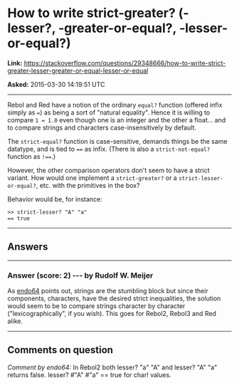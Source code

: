 # How to write strict-greater? (-lesser?, -greater-or-equal?, -lesser-or-equal?)

**Link:**
<https://stackoverflow.com/questions/29348666/how-to-write-strict-greater-lesser-greater-or-equal-lesser-or-equal>

**Asked:** 2015-03-30 14:19:51 UTC

------------------------------------------------------------------------

Rebol and Red have a notion of the ordinary `equal?` function (offered
infix simply as `=`) as being a sort of \"natural equality\". Hence it
is willing to compare `1 = 1.0` even though one is an integer and the
other a float\... and to compare strings and characters
case-insensitively by default.

The `strict-equal?` function is case-sensitive, demands things be the
same datatype, and is tied to `==` as infix. (There is also a
`strict-not-equal?` function as `!==`.)

However, the other comparison operators don\'t seem to have a strict
variant. How would one implement a `strict-greater?` or a
`strict-lesser-or-equal?`, etc. with the primitives in the box?

Behavior would be, for instance:

    >> strict-lesser? "A" "a"
    == true

------------------------------------------------------------------------

## Answers

------------------------------------------------------------------------

### Answer (score: 2) --- by Rudolf W. Meijer

As [endo64](https://stackoverflow.com/users/333153/endo64) points out,
strings are the stumbling block but since their components, characters,
have the desired strict inequalities, the solution would seem to be to
compare strings character by character (\"lexicographically\", if you
wish). This goes for Rebol2, Rebol3 and Red alike.

------------------------------------------------------------------------

## Comments on question

*Comment by endo64:* In Rebol2 both lesser? \"a\" \"A\" and lesser?
\"A\" \"a\" returns false. lesser? #\"A\" #\"a\" == true for char!
values.
